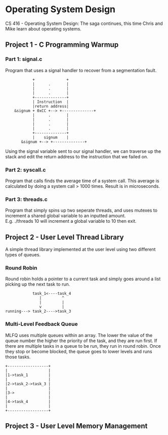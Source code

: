 # Operating System Design
CS 416 - Operating System Design: The saga continues, this time Chris
and Mike learn about operating systems.

## Project 1 - C Programming Warmup
### Part 1: signal.c
Program that uses a signal handler to recover from a segmentation fault.
```
			+              +
			|      .       |
			|      .       |
			|      .       |
			+--------------+
			| Instruction  |
			|return address|
    &signum + 0xCC +--> +--------------+
			|      .       |
			|      .       |
			|      .       |
			|      .       |
			+--------------+
			|    signum    |
	   &signum +-->	+--------------+
```
Using the signal variable sent to our signal handler, we can traverse up the stack
and edit the return address to the instruction that we failed on.

### Part 2: syscall.c
Program that calls finds the average time of a system call. This average is
calculated by doing a system call > 1000 times. Result is in microseconds.

### Part 3: threads.c
Program that simply spins up two seperate threads, and uses mutexes to
increment a shared global variable to an inputted amount.<br/>
E.g. ./threads 10 will increment a global variable to 10 then exit.

## Project 2 - User Level Thread Library
A simple thread library implemented at the user level using two different types
of queues.

### Round Robin
Round robin holds a pointer to a current task and simply goes around a list
picking up the next task to run.
```
            task_1<----task_4
               |         ^
               |         |
               v         |
running---> task_2---->task_3
```

### Multi-Level Feedback Queue
MLFQ uses multiple queues within an array. The lower the value of the queue number
the higher the priority of the task, and they are run first. If there are multiple
tasks in a queue to be run, they run in round robin. Once they stop or become
blocked, the queue goes to lower levels and runs those tasks.
```
+------------------+
|                  |
|1->task_1         |
|                  |
|2->task_2->task_3 |
|                  |
|3->               |
|                  |
|4->task_4         |
|                  |
+------------------+
```

## Project 3 - User Level Memory Management
